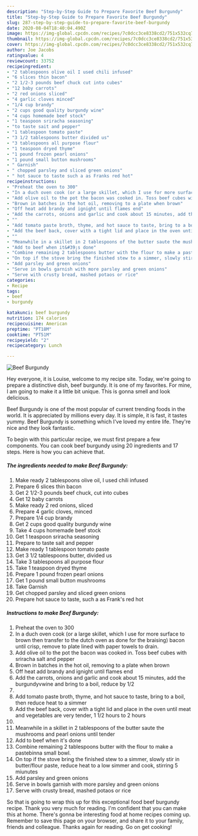 ```yaml
---
description: "Step-by-Step Guide to Prepare Favorite Beef Burgundy"
title: "Step-by-Step Guide to Prepare Favorite Beef Burgundy"
slug: 287-step-by-step-guide-to-prepare-favorite-beef-burgundy
date: 2020-08-04T18:40:04.490Z
image: https://img-global.cpcdn.com/recipes/7c0dcc3ce8338cd2/751x532cq70/beef-burgundy-recipe-main-photo.jpg
thumbnail: https://img-global.cpcdn.com/recipes/7c0dcc3ce8338cd2/751x532cq70/beef-burgundy-recipe-main-photo.jpg
cover: https://img-global.cpcdn.com/recipes/7c0dcc3ce8338cd2/751x532cq70/beef-burgundy-recipe-main-photo.jpg
author: Joe Jacobs
ratingvalue: 4
reviewcount: 33752
recipeingredient:
- "2 tablespoons olive oil I used chili infused"
- "6 slices thin bacon"
- "2 1/2-3 pounds beef chuck cut into cubes"
- "12 baby carrots"
- "2 red onions sliced"
- "4 garlic cloves minced"
- "1/4 cup brandy"
- "2 cups good quality burgundy wine"
- "4 cups homemade beef stock"
- "1 teaspoon sriracha seasoning"
- "to taste sait and pepper"
- "1 tablespoon tomato paste"
- "3 1/2 tablespoons butter divided us"
- "3 tablespoons all purpose flour"
- "1 teaspoon dryed thyme"
- "1 pound frozen pearl onions"
- "1 pound small button mushrooms"
- " Garnish"
- " chopped parsley and sliced green onions"
- " hot sauce to taste such a as Franks red hot"
recipeinstructions:
- "Preheat the oven to 300"
- "In a duch oven cook (or a large skillet, which I use for more surface to brown then transfer to the dutch oven as done for the braising) bacon until crisp, remove to plate lined with paper towels to drain."
- "Add olive oil to the pot the bacon was cooked in. Toss beef cubes with sriracha salt and pepper"
- "Brown in batches in the hot oil, removing to a plate when brown"
- "Off heat add brandy and ignight until flames end"
- "Add the carrots, onions and garlic and cook about 15 minutes, add the burgundyvwine and bring to a boil, reduce by 1/2"
- ""
- "Add tomato paste broth, thyme, and hot sauce to taste, bring to a boil, then reduce heat to a simmer"
- "Add the beef back, cover with a tight lid and place in the oven until meat and vegetables are very tender, 1 1/2 hours to 2 hours"
- ""
- "Meanwhile in a skillet in 2 tablespoons of the butter saute the mushrooms and pearl onions until tender"
- "Add to beef when it&#39;s done"
- "Combine remaining 2 tablespoons butter with the flour to make a pastebinna small bowl."
- "On top if the stove bring the finished stew to a simmer, slowly stir in butter/flour paste, reduce heat to a low simmer and cook, stirring 5 miunutes"
- "Add parsley and green onions"
- "Serve in bowls garnish with more parsley and green onions"
- "Serve with crusty bread, mashed potaos or rice"
categories:
- Recipe
tags:
- beef
- burgundy

katakunci: beef burgundy 
nutrition: 174 calories
recipecuisine: American
preptime: "PT18M"
cooktime: "PT51M"
recipeyield: "2"
recipecategory: Lunch

---
```



![Beef Burgundy](https://img-global.cpcdn.com/recipes/7c0dcc3ce8338cd2/751x532cq70/beef-burgundy-recipe-main-photo.jpg)

Hey everyone, it is Louise, welcome to my recipe site. Today, we're going to prepare a distinctive dish, beef burgundy. It is one of my favorites. For mine, I am going to make it a little bit unique. This is gonna smell and look delicious.

Beef Burgundy is one of the most popular of current trending foods in the world. It is appreciated by millions every day. It is simple, it is fast, it tastes yummy. Beef Burgundy is something which I've loved my entire life. They're nice and they look fantastic.




To begin with this particular recipe, we must first prepare a few components. You can cook beef burgundy using 20 ingredients and 17 steps. Here is how you can achieve that.

<!--inarticleads1-->

##### The ingredients needed to make Beef Burgundy:

1. Make ready 2 tablespoons olive oil, I used chili infused
1. Prepare 6 slices thin bacon
1. Get 2 1/2-3 pounds beef chuck, cut into cubes
1. Get 12 baby carrots
1. Make ready 2 red onions, sliced
1. Prepare 4 garlic cloves, minced
1. Prepare 1/4 cup brandy
1. Get 2 cups good quality burgundy wine
1. Take 4 cups homemade beef stock
1. Get 1 teaspoon sriracha seasoning
1. Prepare to taste sait and pepper
1. Make ready 1 tablespoon tomato paste
1. Get 3 1/2 tablespoons butter, divided us
1. Take 3 tablespoons all purpose flour
1. Take 1 teaspoon dryed thyme
1. Prepare 1 pound frozen pearl onions
1. Get 1 pound small button mushrooms
1. Take  Garnish
1. Get  chopped parsley and sliced green onions
1. Prepare  hot sauce to taste, such a as Frank&#39;s red hot




<!--inarticleads2-->

##### Instructions to make Beef Burgundy:

1. Preheat the oven to 300
1. In a duch oven cook (or a large skillet, which I use for more surface to brown then transfer to the dutch oven as done for the braising) bacon until crisp, remove to plate lined with paper towels to drain.
1. Add olive oil to the pot the bacon was cooked in. Toss beef cubes with sriracha salt and pepper
1. Brown in batches in the hot oil, removing to a plate when brown
1. Off heat add brandy and ignight until flames end
1. Add the carrots, onions and garlic and cook about 15 minutes, add the burgundyvwine and bring to a boil, reduce by 1/2
1. 
1. Add tomato paste broth, thyme, and hot sauce to taste, bring to a boil, then reduce heat to a simmer
1. Add the beef back, cover with a tight lid and place in the oven until meat and vegetables are very tender, 1 1/2 hours to 2 hours
1. 
1. Meanwhile in a skillet in 2 tablespoons of the butter saute the mushrooms and pearl onions until tender
1. Add to beef when it&#39;s done
1. Combine remaining 2 tablespoons butter with the flour to make a pastebinna small bowl.
1. On top if the stove bring the finished stew to a simmer, slowly stir in butter/flour paste, reduce heat to a low simmer and cook, stirring 5 miunutes
1. Add parsley and green onions
1. Serve in bowls garnish with more parsley and green onions
1. Serve with crusty bread, mashed potaos or rice




So that is going to wrap this up for this exceptional food beef burgundy recipe. Thank you very much for reading. I'm confident that you can make this at home. There's gonna be interesting food at home recipes coming up. Remember to save this page on your browser, and share it to your family, friends and colleague. Thanks again for reading. Go on get cooking!
